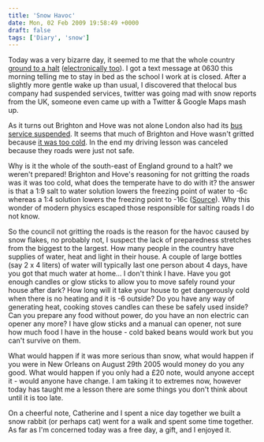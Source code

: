 ```yaml
---
title: 'Snow Havoc'
date: Mon, 02 Feb 2009 19:58:49 +0000
draft: false
tags: ['Diary', 'snow']
---
```


Today was a very bizarre day, it seemed to me that the whole country [ground to a halt](http://news.bbc.co.uk/1/hi/uk/7864395.stm) ([electronically too](http://news.bbc.co.uk/1/hi/technology/7865018.stm)). I got a text message at 0630 this morning telling me to stay in bed as the school I work at is closed. After a slightly more gentle wake up than usual, I discovered that thelocal bus company had suspended services, twitter was going mad with snow reports from the UK, someone even came up with a Twitter & Google Maps mash up.

As it turns out Brighton and Hove was not alone London also had its [bus service suspended](http://news.bbc.co.uk/1/hi/england/london/7864315.stm). It seems that much of Brighton and Hove wasn't gritted because [it was too cold](http://www.theargus.co.uk/news/4093852.Weather_too_cold_for_salt_to_take_effect__say_council/). In the end my driving lesson was canceled because they roads were just not safe.

Why is it the whole of the south-east of England ground to a halt? we weren't prepared! Brighton and Hove's reasoning for not gritting the roads was it was too cold, what does the temperate have to do with it? the answer is that a 1:9 salt to water solution lowers the freezing point of water to -6c whereas a 1:4 solution lowers the freezing point to -16c ([Source](http://hyperphysics.phy-astr.gsu.edu/hbase/chemical/meltpt.html)). Why this wonder of modern physics escaped those responsible for salting roads I do not know.

So the council not gritting the roads is the reason for the havoc caused by snow flakes, no probably not, I suspect the lack of preparedness stretches from the biggest to the largest. How many people in the country have supplies of water, heat and light in their house. A couple of large bottles (say 2 x 4 liters) of water will typically last one person about 4 days, have you got that much water at home... I don't think I have. Have you got enough candles or glow sticks to allow you to move safely round your house after dark? How long will it take your house to get dangerously cold when there is no heating and it is -6 outside? Do you have any way of generating heat, cooking stoves candles can these be safely used inside? Can you prepare any food without power, do you have an non electric can opener any more? I have glow sticks and a manual can opener, not sure how much food I have in the house - cold baked beans would work but you can't survive on them.

What would happen if it was more serious than snow, what would happen if you were in New Orleans on August 29th 2005 would money do you any good. What would happen if you only had a £20 note, would anyone accept it - would anyone have change. I am taking it to extremes now, however today has taught me a lesson there are some things you don't think about until it is too late.

On a cheerful note, Catherine and I spent a nice day together we built a snow rabbit (or perhaps cat) went for a walk and spent some time together. As far as I'm concerned today was a free day, a gift, and I enjoyed it.